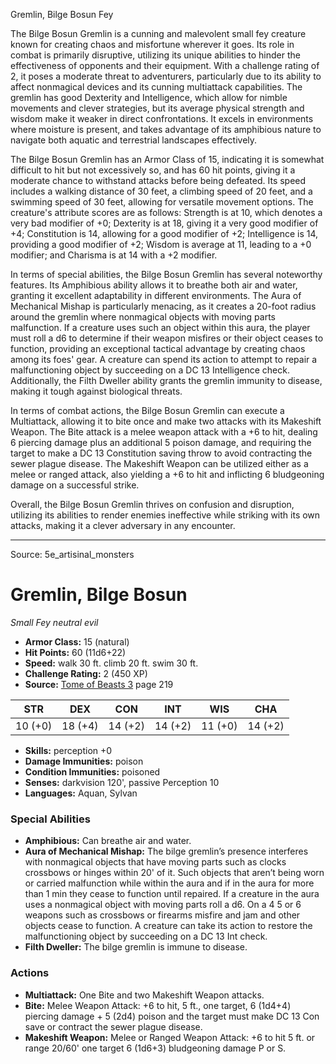 <MonsterName/>Gremlin, Bilge Bosun</MonsterName>
<CreatureType/>Fey</CreatureType>

<summary>The Bilge Bosun Gremlin is a cunning and malevolent small fey creature known for creating chaos and misfortune wherever it goes. Its role in combat is primarily disruptive, utilizing its unique abilities to hinder the effectiveness of opponents and their equipment. With a challenge rating of 2, it poses a moderate threat to adventurers, particularly due to its ability to affect nonmagical devices and its cunning multiattack capabilities. The gremlin has good Dexterity and Intelligence, which allow for nimble movements and clever strategies, but its average physical strength and wisdom make it weaker in direct confrontations. It excels in environments where moisture is present, and takes advantage of its amphibious nature to navigate both aquatic and terrestrial landscapes effectively.</summary>

<detail>

The Bilge Bosun Gremlin has an Armor Class of 15, indicating it is somewhat difficult to hit but not excessively so, and has 60 hit points, giving it a moderate chance to withstand attacks before being defeated. Its speed includes a walking distance of 30 feet, a climbing speed of 20 feet, and a swimming speed of 30 feet, allowing for versatile movement options. The creature's attribute scores are as follows: Strength is at 10, which denotes a very bad modifier of +0; Dexterity is at 18, giving it a very good modifier of +4; Constitution is 14, allowing for a good modifier of +2; Intelligence is 14, providing a good modifier of +2; Wisdom is average at 11, leading to a +0 modifier; and Charisma is at 14 with a +2 modifier. 

In terms of special abilities, the Bilge Bosun Gremlin has several noteworthy features. Its Amphibious ability allows it to breathe both air and water, granting it excellent adaptability in different environments. The Aura of Mechanical Mishap is particularly menacing, as it creates a 20-foot radius around the gremlin where nonmagical objects with moving parts malfunction. If a creature uses such an object within this aura, the player must roll a d6 to determine if their weapon misfires or their object ceases to function, providing an exceptional tactical advantage by creating chaos among its foes' gear. A creature can spend its action to attempt to repair a malfunctioning object by succeeding on a DC 13 Intelligence check. Additionally, the Filth Dweller ability grants the gremlin immunity to disease, making it tough against biological threats.

In terms of combat actions, the Bilge Bosun Gremlin can execute a Multiattack, allowing it to bite once and make two attacks with its Makeshift Weapon. The Bite attack is a melee weapon attack with a +6 to hit, dealing 6 piercing damage plus an additional 5 poison damage, and requiring the target to make a DC 13 Constitution saving throw to avoid contracting the sewer plague disease. The Makeshift Weapon can be utilized either as a melee or ranged attack, also yielding a +6 to hit and inflicting 6 bludgeoning damage on a successful strike.

Overall, the Bilge Bosun Gremlin thrives on confusion and disruption, utilizing its abilities to render enemies ineffective while striking with its own attacks, making it a clever adversary in any encounter.</detail>



---

Source: 5e_artisinal_monsters

# Gremlin, Bilge Bosun

*Small* *Fey* *neutral evil*

- **Armor Class:** 15 (natural)
- **Hit Points:** 60 (11d6+22)
- **Speed:** walk 30 ft. climb 20 ft. swim 30 ft.
- **Challenge Rating:** 2 (450 XP)
- **Source:** [Tome of Beasts 3](https://koboldpress.com/kpstore/product/tome-of-beasts-3-for-5th-edition/) page 219

| STR | DEX | CON | INT | WIS | CHA |
| --- | --- | --- | --- | --- | --- |
| 10 (+0) | 18 (+4) | 14 (+2) | 14 (+2) | 11 (+0) | 14 (+2) |

- **Skills:** perception +0
- **Damage Immunities:** poison
- **Condition Immunities:** poisoned
- **Senses:** darkvision 120', passive Perception 10
- **Languages:** Aquan, Sylvan

### Special Abilities

- **Amphibious:** Can breathe air and water.
- **Aura of Mechanical Mishap:** The bilge gremlin’s presence interferes with nonmagical objects that have moving parts such as clocks crossbows or hinges within 20' of it. Such objects that aren’t being worn or carried malfunction while within the aura and if in the aura for more than 1 min they cease to function until repaired. If a creature in the aura uses a nonmagical object with moving parts roll a d6. On a 4 5 or 6 weapons such as crossbows or firearms misfire and jam and other objects cease to function. A creature can take its action to restore the malfunctioning object by succeeding on a DC 13 Int check.
- **Filth Dweller:** The bilge gremlin is immune to disease.

### Actions

- **Multiattack:** One Bite and two Makeshift Weapon attacks.
- **Bite:** Melee Weapon Attack: +6 to hit, 5 ft., one target, 6 (1d4+4) piercing damage + 5 (2d4) poison and the target must make DC 13 Con save or contract the sewer plague disease.
- **Makeshift Weapon:** Melee or Ranged Weapon Attack: +6 to hit 5 ft. or range 20/60' one target 6 (1d6+3) bludgeoning damage P or S.





